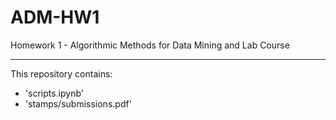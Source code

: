# ADM-HW1
Homework 1 - Algorithmic Methods for Data Mining and Lab Course 

-----------------------------------------------------------

This repository contains:
* 'scripts.ipynb'
* 'stamps/submissions.pdf'

